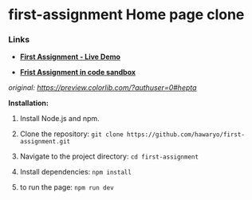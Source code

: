 # first-assignment Home page clone

### Links

- **[First Assignment - Live Demo](https://6f221723.first-assignment.pages.dev/)**

- **[Frist Assignment in code sandbox](https://codesandbox.io/p/devbox/assignment-1-j8w3d9)**

_original: https://preview.colorlib.com/?authuser=0#hepta_

**Installation:**

1. Install Node.js and npm.

2. Clone the repository: `git clone https://github.com/hawaryo/first-assignment.git`

3. Navigate to the project directory: `cd first-assignment`

4. Install dependencies: `npm install`

5. to run the page: `npm run dev`
